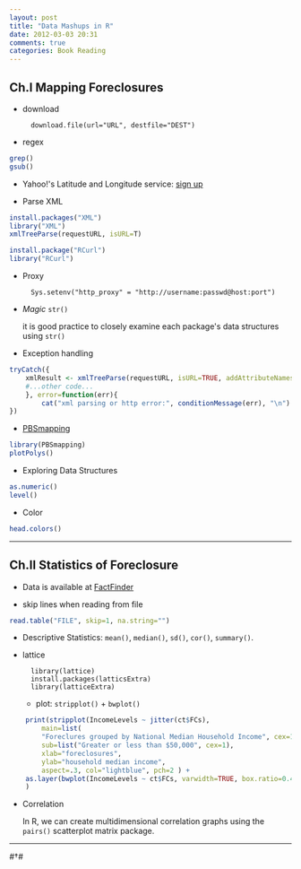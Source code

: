 ```yaml
---
layout: post
title: "Data Mashups in R"
date: 2012-03-03 20:31
comments: true
categories: Book Reading
---
```


## Ch.I Mapping Foreclosures ##

- download
    
        download.file(url="URL", destfile="DEST")

- regex

``` R
grep()
gsub()
```

- Yahoo!'s Latitude and Longitude service: [sign up](http://developer.yahoo.com/wsregapp)

- Parse XML

``` R
install.packages("XML")
library("XML")
xmlTreeParse(requestURL, isURL=T)

install.package("RCurl")
library("RCurl")
```

- Proxy

        Sys.setenv("http_proxy" = "http://username:passwd@host:port")

- *Magic* `str()`
    
    it is good practice to closely examine each package's data structures using `str()`

- Exception handling

``` R
tryCatch({
    xmlResult <- xmlTreeParse(requestURL, isURL=TRUE, addAttributeNamespaces=TRUE)
    #...other code...
    }, error=function(err){
        cat("xml parsing or http error:", conditionMessage(err), "\n")
})
```
- [PBSmapping](http://cran.r-project.org/web/packages/PBSmapping/index.html)

``` R
library(PBSmapping)
plotPolys()
```

- Exploring Data Structures

``` R
as.numeric()
level()
```

- Color

``` R
head.colors()
```
---
## Ch.II Statistics of Foreclosure ##

- Data is available at [FactFinder](http://factfinder.census.gov/servlet/DCGeoSelectServlet?ds_name=DEC_2000_SF3_U)

- skip lines when reading from file

``` R
read.table("FILE", skip=1, na.string="")
```
- Descriptive Statistics: `mean()`, `median()`, `sd()`, `cor()`, `summary()`.

- lattice

        library(lattice)
        install.packages(latticsExtra)
        library(latticeExtra)

    - plot: `stripplot()` + `bwplot()`

``` R
    print(stripplot(IncomeLevels ~ jitter(ct$FCs),
        main=list(
        "Foreclures grouped by National Median Household Income", cex=1),
        sub=list("Greater or less than $50,000", cex=1),
        xlab="foreclosures",
        ylab="household median income",
        aspect=.3, col="lightblue", pch=2 ) + 
    as.layer(bwplot(IncomeLevels ~ ct$FCs, varwidth=TRUE, box.ratio=0.4, col="blue", pch="|"))
    )
```

- Correlation

    In R, we can create multidimensional correlation graphs using the `pairs()` scatterplot matrix package.
    

---
#†#
